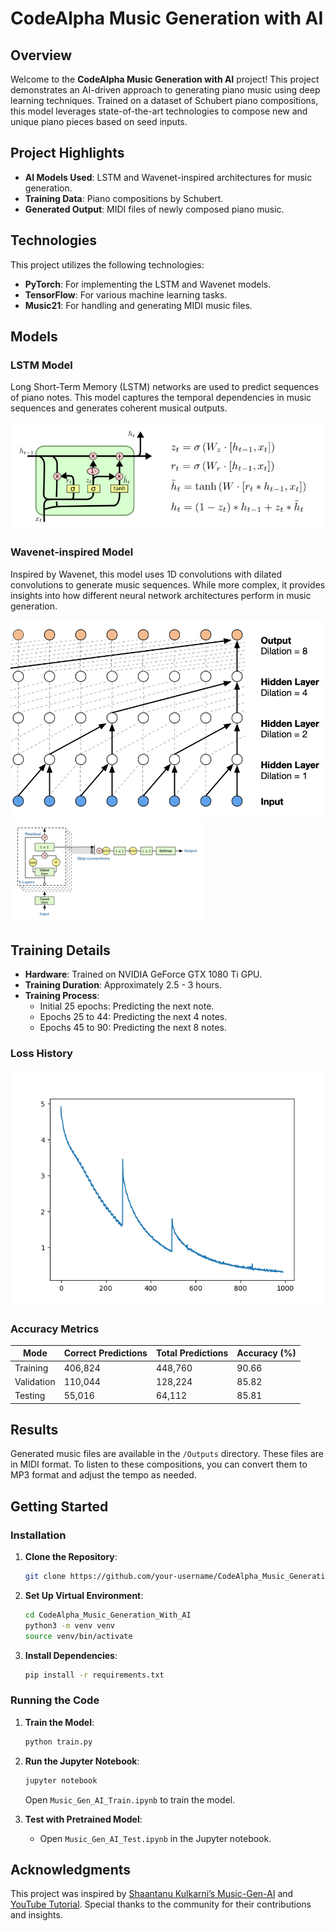 # CodeAlpha Music Generation with AI

## Overview

Welcome to the **CodeAlpha Music Generation with AI** project! This project demonstrates an AI-driven approach to generating piano music using deep learning techniques. Trained on a dataset of Schubert piano compositions, this model leverages state-of-the-art technologies to compose new and unique piano pieces based on seed inputs.

## Project Highlights

- **AI Models Used**: LSTM and Wavenet-inspired architectures for music generation.
- **Training Data**: Piano compositions by Schubert.
- **Generated Output**: MIDI files of newly composed piano music.

## Technologies

This project utilizes the following technologies:

- **PyTorch**: For implementing the LSTM and Wavenet models.
- **TensorFlow**: For various machine learning tasks.
- **Music21**: For handling and generating MIDI music files.

## Models

### LSTM Model

Long Short-Term Memory (LSTM) networks are used to predict sequences of piano notes. This model captures the temporal dependencies in music sequences and generates coherent musical outputs.

![LSTM Architecture](Music-Gen-AI-main/Images/LSTM_Architecture.png)

### Wavenet-inspired Model

Inspired by Wavenet, this model uses 1D convolutions with dilated convolutions to generate music sequences. While more complex, it provides insights into how different neural network architectures perform in music generation.

![Dilated Convolution](Music-Gen-AI-main/Images/Dilated_Convolution.png)
![Wavenet Architecture](Music-Gen-AI-main/Images/Wavenet_Architecture.png)

## Training Details

- **Hardware**: Trained on NVIDIA GeForce GTX 1080 Ti GPU.
- **Training Duration**: Approximately 2.5 - 3 hours.
- **Training Process**: 
  - Initial 25 epochs: Predicting the next note.
  - Epochs 25 to 44: Predicting the next 4 notes.
  - Epochs 45 to 90: Predicting the next 8 notes.

### Loss History

![Loss History](Music-Gen-AI-main/Trained_Model/loss_history.png)

### Accuracy Metrics

| Mode       | Correct Predictions | Total Predictions | Accuracy (%) |
|------------|----------------------|-------------------|--------------|
| Training   | 406,824              | 448,760           | 90.66        |
| Validation | 110,044              | 128,224           | 85.82        |
| Testing    | 55,016               | 64,112            | 85.81        |

## Results

Generated music files are available in the `/Outputs` directory. These files are in MIDI format. To listen to these compositions, you can convert them to MP3 format and adjust the tempo as needed.

## Getting Started

### Installation

1. **Clone the Repository**:
   ```sh
   git clone https://github.com/your-username/CodeAlpha_Music_Generation_With_AI.git
   ```

2. **Set Up Virtual Environment**:
   ```sh
   cd CodeAlpha_Music_Generation_With_AI
   python3 -m venv venv
   source venv/bin/activate
   ```

3. **Install Dependencies**:
   ```sh
   pip install -r requirements.txt
   ```

### Running the Code

1. **Train the Model**:
   ```sh
   python train.py
   ```

2. **Run the Jupyter Notebook**:
   ```sh
   jupyter notebook
   ```
   Open `Music_Gen_AI_Train.ipynb` to train the model.

3. **Test with Pretrained Model**:
   - Open `Music_Gen_AI_Test.ipynb` in the Jupyter notebook.

## Acknowledgments

This project was inspired by [Shaantanu Kulkarni’s Music-Gen-AI](https://github.com/shaantanu314/Music-Gen-AI) and [YouTube Tutorial](https://youtu.be/NZU0f580Fkg?si=3wID7m-3PawZEi_N). Special thanks to the community for their contributions and insights.
